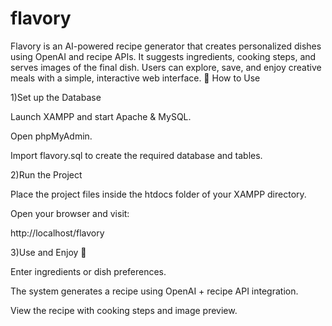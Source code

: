# flavory
Flavory is an AI-powered recipe generator that creates personalized dishes using OpenAI and recipe APIs. It suggests ingredients, cooking steps, and serves images of the final dish. Users can explore, save, and enjoy creative meals with a simple, interactive web interface.
🚀 How to Use

1)Set up the Database

Launch XAMPP and start Apache & MySQL.

Open phpMyAdmin.

Import flavory.sql to create the required database and tables.

2)Run the Project

Place the project files inside the htdocs folder of your XAMPP directory.

Open your browser and visit:

http://localhost/flavory


3)Use and Enjoy 🍴

Enter ingredients or dish preferences.

The system generates a recipe using OpenAI + recipe API integration.

View the recipe with cooking steps and image preview.

